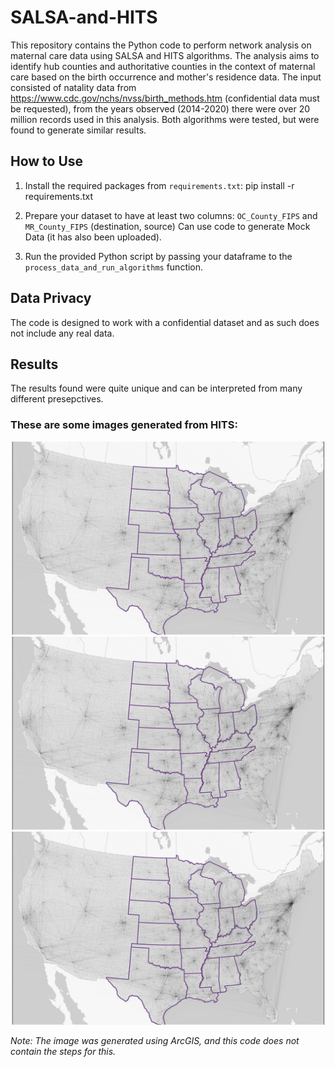 # SALSA-and-HITS

This repository contains the Python code to perform network analysis on maternal care data using SALSA and HITS algorithms. The analysis aims to identify hub counties and authoritative counties in the context of maternal care based on the birth occurrence and mother's residence data. The input consisted of natality data from https://www.cdc.gov/nchs/nvss/birth_methods.htm (confidential data must be requested), from the years observed (2014-2020) there were over 20 million records used in this analysis. Both algorithms were tested, but were found to generate similar results. 

## How to Use

1. Install the required packages from `requirements.txt`:
pip install -r requirements.txt

2. Prepare your dataset to have at least two columns: `OC_County_FIPS` and `MR_County_FIPS` (destination, source) Can use code to generate Mock Data (it has also been uploaded). 

3. Run the provided Python script by passing your dataframe to the `process_data_and_run_algorithms` function.
  
## Data Privacy

The code is designed to work with a confidential dataset and as such does not include any real data.

## Results

The results found were quite unique and can be interpreted from many different presepctives.

### These are some images generated from HITS:

![HITS](/HITSOutput.jpg)  
![Importers](/HITSOutput.jpg)  
![Exporters](/HITSOutput.jpg)  


_Note: The image was generated using ArcGIS, and this code does not contain the steps for this._


